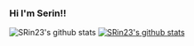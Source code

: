 ### Hi I'm Serin!!

<!--![trophy](https://github-profile-trophy.vercel.app/?username=SRin23)-->
![SRin23's github stats](https://github-readme-stats.vercel.app/api?username=SRin23&show_icons=true)
[![SRin23's github stats](https://github-readme-stats.vercel.app/api/top-langs/?username=SRin23&show_icons=true&hide_border=true&title_color=004386&icon_color=004386&layout=compact)](https://github.com/SRin23)

<!--
<a href="https://ks-codingschool.tistory.com/" target="_blank"><img src="https://img.shields.io/badge/blog-Tstory-yellow?style=flat-square&logo=tstory&logoColor=white"/></a>
-->
<!--
**SRin23/SRin23** is a ✨ _special_ ✨ repository because its `README.md` (this file) appears on your GitHub profile.

Here are some ideas to get you started:

- 🔭 I’m currently working on ...
- 🌱 I’m currently learning ...
- 👯 I’m looking to collaborate on ...
- 🤔 I’m looking for help with ...
- 💬 Ask me about ...
- 📫 How to reach me: ...
- 😄 Pronouns: ...
- ⚡ Fun fact: ...
-->
